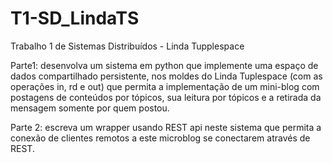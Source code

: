 # T1-SD_LindaTS
Trabalho 1 de Sistemas Distribuídos - Linda Tupplespace

Parte1: desenvolva um sistema em python que implemente uma espaço de dados compartilhado persistente, nos moldes do Linda Tuplespace (com as operações in, rd e out) que permita a implementação de um mini-blog com postagens de conteúdos por tópicos, sua leitura por tópicos e a retirada da mensagem somente por quem postou.

Parte 2: escreva um wrapper usando REST api neste sistema que permita a conexão de clientes remotos a este microblog se conectarem  através de REST. 
